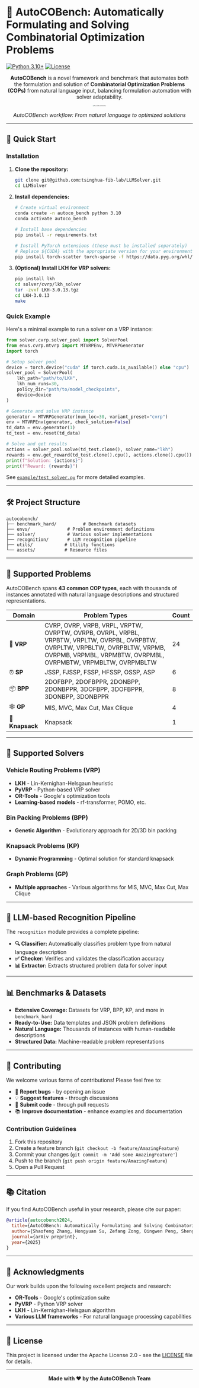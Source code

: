 # 🚀 AutoCOBench: Automatically Formulating and Solving Combinatorial Optimization Problems

[![Python 3.10+](https://img.shields.io/badge/python-3.10+-blue.svg)](https://www.python.org/downloads/release/python-3100/)
[![License](https://img.shields.io/badge/License-Apache_2.0-green.svg)](LICENSE)

[//]: # ([![arXiv]&#40;https://img.shields.io/badge/arXiv-XXXX.XXXXX-b31b1b.svg&#41;]&#40;https://arxiv.org/abs/XXXX.XXXXX&#41;)

[//]: # ([![GitHub stars]&#40;https://img.shields.io/github/stars/your-username/LLMSolver.svg?style=social&label=Star&#41;]&#40;https://github.com/your-username/LLMSolver&#41;)

[//]: # ([![GitHub forks]&#40;https://img.shields.io/github/forks/your-username/LLMSolver.svg?style=social&label=Fork&#41;]&#40;https://github.com/your-username/LLMSolver/fork&#41;)

<div align="center">

**AutoCOBench** is a novel framework and benchmark that automates both the formulation and solution of **Combinatorial Optimization Problems (COPs)** from natural language input, balancing formulation automation with solver adaptability.

<img src="assets/workflow.png" alt="AutoCOBench Workflow" style="zoom: 20%;" />

*AutoCOBench workflow: From natural language to optimized solutions*

</div>

---

## 🚀 Quick Start

### Installation

1. **Clone the repository:**
   ```bash
   git clone git@github.com:tsinghua-fib-lab/LLMSolver.git
   cd LLMSolver
   ```

2. **Install dependencies:**
   ```bash
   # Create virtual environment
   conda create -n autoco_bench python 3.10
   conda activate autoco_bench
   
   # Install base dependencies
   pip install -r requirements.txt
   
   # Install PyTorch extensions (these must be installed separately)
   # Replace ${CUDA} with the appropriate version for your environment: cpu, cu118, cu126, or cu128
   pip install torch-scatter torch-sparse -f https://data.pyg.org/whl/torch-2.6.0+${CUDA}.html
   ```

3. **(Optional) Install LKH for VRP solvers:**
   ```bash
   pip install lkh
   cd solver/cvrp/lkh_solver
   tar -zvxf LKH-3.0.13.tgz
   cd LKH-3.0.13
   make
   ```

### Quick Example

Here's a minimal example to run a solver on a VRP instance:

```python
from solver.cvrp.solver_pool import SolverPool
from envs.cvrp.mtvrp import MTVRPEnv, MTVRPGenerator
import torch

# Setup solver pool
device = torch.device("cuda" if torch.cuda.is_available() else "cpu")
solver_pool = SolverPool(
    lkh_path="path/to/LKH", 
    lkh_num_runs=30, 
    policy_dir="path/to/model_checkpoints", 
    device=device
)

# Generate and solve VRP instance
generator = MTVRPGenerator(num_loc=30, variant_preset="cvrp")
env = MTVRPEnv(generator, check_solution=False)
td_data = env.generator(1)
td_test = env.reset(td_data)

# Solve and get results
actions = solver_pool.solve(td_test.clone(), solver_name="lkh")
rewards = env.get_reward(td_test.clone().cpu(), actions.clone().cpu())
print(f"Solution: {actions}")
print(f"Reward: {rewards}")
```

See [`example/test_solver.py`](example/test_solver.py) for more detailed examples.

---

## 🛠️ Project Structure

```
autocobench/
├── benchmark_hard/          # Benchmark datasets
├── envs/              # Problem environment definitions
├── solver/            # Various solver implementations
├── recognition/       # LLM recognition pipeline
├── utils/            # Utility functions
└── assets/           # Resource files
```

---

## 🎯 Supported Problems

AutoCOBench spans **43 common COP types**, each with thousands of instances annotated with natural language descriptions and structured representations.

| Domain | Problem Types | Count |
|--------|---------------|-------|
| 🚚 **VRP** | CVRP, OVRP, VRPB, VRPL, VRPTW, OVRPTW, OVRPB, OVRPL, VRPBL, VRPBTW, VRPLTW, OVRPBL, OVRPBTW, OVRPLTW, VRPBLTW, OVRPBLTW, VRPMB, OVRPMB, VRPMBL, VRPMBTW, OVRPMBL, OVRPMBTW, VRPMBLTW, OVRPMBLTW | 24 |
| ⏰ **SP** | JSSP, FJSSP, FSSP, HFSSP, OSSP, ASP | 6 |
| 📦 **BPP** | 2DOFBPP, 2DOFBPPR, 2DONBPP, 2DONBPPR, 3DOFBPP, 3DOFBPPR, 3DONBPP, 3DONBPPR | 8 |
| 🕸️ **GP** | MIS, MVC, Max Cut, Max Clique | 4 |
| 🎒 **Knapsack** | Knapsack | 1 |

---

## 🔧 Supported Solvers

### Vehicle Routing Problems (VRP)
- **LKH** - Lin-Kernighan-Helsgaun heuristic
- **PyVRP** - Python-based VRP solver
- **OR-Tools** - Google's optimization tools
- **Learning-based models** - rf-transformer, POMO, etc.

### Bin Packing Problems (BPP)
- **Genetic Algorithm** - Evolutionary approach for 2D/3D bin packing

### Knapsack Problems (KP)
- **Dynamic Programming** - Optimal solution for standard knapsack

### Graph Problems (GP)
- **Multiple approaches** - Various algorithms for MIS, MVC, Max Cut, Max Clique

---

## 🧠 LLM-based Recognition Pipeline

The `recognition` module provides a complete pipeline:

- **🔍 Classifier:** Automatically classifies problem type from natural language description
- **✅ Checker:** Verifies and validates the classification accuracy
- **📊 Extractor:** Extracts structured problem data for solver input

---

## 📊 Benchmarks & Datasets

- **Extensive Coverage:** Datasets for VRP, BPP, KP, and more in `benchmark_hard`
- **Ready-to-Use:** Data templates and JSON problem definitions
- **Natural Language:** Thousands of instances with human-readable descriptions
- **Structured Data:** Machine-readable problem representations

---

## 🤝 Contributing

We welcome various forms of contributions! Please feel free to:

- 🐛 **Report bugs** - by opening an issue
- 💡 **Suggest features** - through discussions
- 🔧 **Submit code** - through pull requests
- 📚 **Improve documentation** - enhance examples and documentation

### Contribution Guidelines

1. Fork this repository
2. Create a feature branch (`git checkout -b feature/AmazingFeature`)
3. Commit your changes (`git commit -m 'Add some AmazingFeature'`)
4. Push to the branch (`git push origin feature/AmazingFeature`)
5. Open a Pull Request

---

## 📚 Citation

If you find AutoCOBench useful in your research, please cite our paper:

```bibtex
@article{autocobench2024,
  title={AutoCOBench: Automatically Formulating and Solving Combinatorial Optimization Problems},
  author={Shaofeng Zhang, Hongyuan Su, Zefang Zong, Qingwen Peng, Shengcai Liu, Shubing Liao, Ke Tang, Yong Li},
  journal={arXiv preprint},
  year={2025}
}
```

---

## 🙏 Acknowledgments

Our work builds upon the following excellent projects and research:

- **OR-Tools** - Google's optimization suite
- **PyVRP** - Python VRP solver
- **LKH** - Lin-Kernighan-Helsgaun algorithm
- **Various LLM frameworks** - For natural language processing capabilities

---

## 📄 License

This project is licensed under the Apache License 2.0 - see the [LICENSE](LICENSE) file for details.

---

<div align="center">

**Made with ❤️ by the AutoCOBench Team**

[//]: # ([![GitHub]&#40;https://img.shields.io/badge/GitHub-100000?style=for-the-badge&logo=github&logoColor=white&#41;]&#40;https://github.com/your-username/LLMSolver&#41;)

[//]: # ([![arXiv]&#40;https://img.shields.io/badge/arXiv-100000?style=for-the-badge&logo=arxiv&logoColor=white&#41;]&#40;https://arxiv.org/abs/XXXX.XXXXX&#41;)

</div>